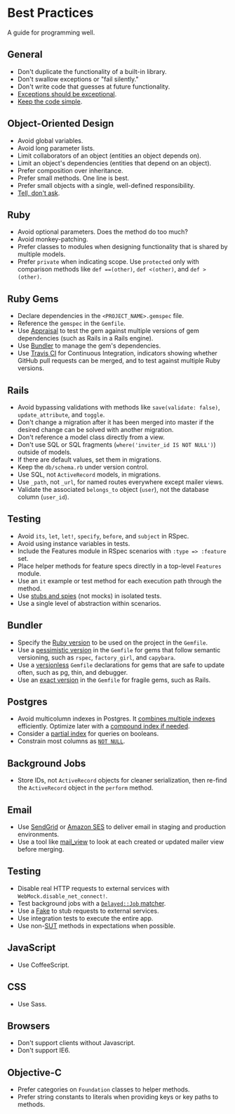 Best Practices
==============

A guide for programming well.

General
-------

* Don't duplicate the functionality of a built-in library.
* Don't swallow exceptions or "fail silently."
* Don't write code that guesses at future functionality.
* [Exceptions should be exceptional](http://rdd.me/yichhgvu).
* [Keep the code simple](http://rdd.me/ko2aqda2).

Object-Oriented Design
----------------------

* Avoid global variables.
* Avoid long parameter lists.
* Limit collaborators of an object (entities an object depends on).
* Limit an object's dependencies (entities that depend on an object).
* Prefer composition over inheritance.
* Prefer small methods. One line is best.
* Prefer small objects with a single, well-defined responsibility.
* [Tell, don't ask](http://goo.gl/Ztawt).

Ruby
----

* Avoid optional parameters. Does the method do too much?
* Avoid monkey-patching.
* Prefer classes to modules when designing functionality that is shared by
  multiple models.
* Prefer `private` when indicating scope. Use `protected` only with comparison
  methods like `def ==(other)`, `def <(other)`, and `def >(other)`.

Ruby Gems
---------

* Declare dependencies in the `<PROJECT_NAME>.gemspec` file.
* Reference the `gemspec` in the `Gemfile`.
* Use [Appraisal](http://github.com/thoughtbot/appraisal) to test the gem
  against multiple versions of gem dependencies (such as Rails in a Rails
  engine).
* Use [Bundler](http://gembundler.com/) to manage the gem's dependencies.
* Use [Travis CI](http://travisci.org) for Continuous Integration, indicators
  showing whether GitHub pull requests can be merged, and to test against
  multiple Ruby versions.

Rails
-----

* Avoid bypassing validations with methods like `save(validate: false)`,
  `update_attribute`, and `toggle`.
* Don't change a migration after it has been merged into master if the desired
  change can be solved with another migration.
* Don't reference a model class directly from a view.
* Don't use SQL or SQL fragments (`where('inviter_id IS NOT NULL')`) outside
  of models.
* If there are default values, set them in migrations.
* Keep the `db/schema.rb` under version control.
* Use SQL, not `ActiveRecord` models, in migrations.
* Use `_path`, not `_url`, for named routes everywhere except mailer views.
* Validate the associated `belongs_to` object (`user`), not the database
  column (`user_id`).

Testing
-------

* Avoid `its`, `let`, `let!`, `specify`, `before`, and `subject` in RSpec.
* Avoid using instance variables in tests.
* Include the Features module in RSpec scenarios with `:type => :feature` set.
* Place helper methods for feature specs directly in a top-level `Features`
  module.
* Use an `it` example or test method for each execution path through the method.
* Use [stubs and spies](http://goo.gl/EciDJ) (not mocks) in isolated tests.
* Use a single level of abstraction within scenarios.

Bundler
-------

* Specify the [Ruby version](http://gembundler.com/v1.3/gemfile_ruby.html) to be
  used on the project in the `Gemfile`.
* Use a [pessimistic
  version](http://robots.thoughtbot.com/post/35717411108/a-healthy-bundle#pessimistic-version)
  in the `Gemfile` for gems that follow semantic versioning, such as `rspec`,
  `factory_girl`, and `capybara`.
* Use a
  [versionless](http://robots.thoughtbot.com/post/35717411108/a-healthy-bundle#versionless)
  `Gemfile` declarations for gems that are safe to update often, such as pg, thin,
  and debugger.
* Use an [exact
  version](http://robots.thoughtbot.com/post/35717411108/a-healthy-bundle#exact-version)
  in the `Gemfile` for fragile gems, such as Rails.

Postgres
--------

* Avoid multicolumn indexes in Postgres. It [combines multiple
  indexes](http://goo.gl/pY3Po) efficiently. Optimize later with a [compound
  index if needed](http://www.postgresql.org/docs/9.2/static/indexes-bitmap-scans.html).
* Consider a [partial index](http://goo.gl/YC8Jt) for queries on booleans.
* Constrain most columns as [`NOT NULL`](http://goo.gl/0GeBr).

Background Jobs
---------------

* Store IDs, not `ActiveRecord` objects for cleaner serialization, then re-find
  the `ActiveRecord` object in the `perform` method.

Email
-----

* Use [SendGrid](http://goo.gl/Kxu9W) or [Amazon SES](http://goo.gl/A5jAA) to
  deliver email in staging and production environments.
* Use a tool like [mail_view](http://goo.gl/HhX8y) to look at each created or
  updated mailer view before merging.

Testing
-------

* Disable real HTTP requests to external services with
  `WebMock.disable_net_connect!`.
* Test background jobs with a [`Delayed::Job` matcher](http://goo.gl/bzBlN).
* Use a [Fake](http://goo.gl/YR7Hh) to stub requests to external services.
* Use integration tests to execute the entire app.
* Use non-[SUT](http://goo.gl/r5Ti2) methods in expectations when possible.

JavaScript
----------

* Use CoffeeScript.

CSS
---

* Use Sass.

Browsers
--------

* Don't support clients without Javascript.
* Don't support IE6.

Objective-C
-----------

* Prefer categories on `Foundation` classes to helper methods.
* Prefer string constants to literals when providing keys or key paths to methods.

